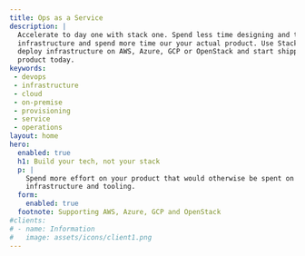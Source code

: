 ```yaml
---
title: Ops as a Service
description: |
  Accelerate to day one with stack one. Spend less time designing and tweaking
  infrastructure and spend more time our your actual product. Use Stack One to
  deploy infrastructure on AWS, Azure, GCP or OpenStack and start shipping your
  product today.
keywords:
 - devops
 - infrastructure
 - cloud
 - on-premise
 - provisioning
 - service
 - operations
layout: home
hero:
  enabled: true
  h1: Build your tech, not your stack
  p: |
    Spend more effort on your product that would otherwise be spent on
    infrastructure and tooling.
  form:
    enabled: true
  footnote: Supporting AWS, Azure, GCP and OpenStack
#clients:
# - name: Information
#   image: assets/icons/client1.png
---
```

